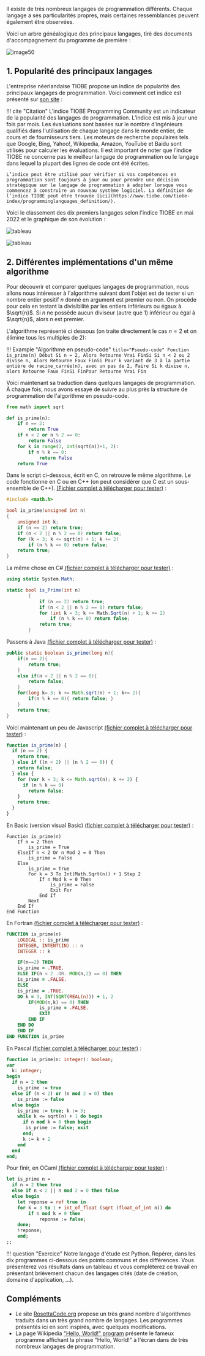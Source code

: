Il existe de très nombreux langages de programmation différents. Chaque langage a ses particularités propres, mais certaines ressemblances peuvent également être observées.

Voici un arbre généalogique des principaux langages, tiré des documents d'accompagnement du programme de première :

![image50](../../../assets/images/genea_langages.png)

## 1. Popularité des principaux langages

L'entreprise néerlandaise TIOBE propose un indice de popularité des principaux langages de programmation. Voici comment cet indice est présenté sur [son site](https://www.tiobe.com/tiobe-index/) :

!!! cite "Citation"
    L’indice TIOBE Programming Community est un indicateur de la popularité des langages de programmation. L’indice est mis à jour une fois par mois. Les évaluations sont basées sur le nombre d’ingénieurs qualifiés dans l'utilisation de chaque langage dans le monde entier, de cours et de fournisseurs tiers. Les moteurs de recherche populaires tels que Google, Bing, Yahoo!, Wikipedia, Amazon, YouTube et Baidu sont utilisés pour calculer les évaluations. Il est important de noter que l’indice TIOBE ne concerne pas le meilleur langage de programmation ou le langage dans lequel la plupart des lignes de code ont été écrites.

    L’indice peut être utilisé pour vérifier si vos compétences en programmation sont toujours à jour ou pour prendre une décision stratégique sur le langage de programmation à adopter lorsque vous commencez à construire un nouveau système logiciel. La définition de l’indice TIOBE peut être trouvée [ici](https://www.tiobe.com/tiobe-index/programminglanguages_definition/).

Voici le classement des dix premiers langages selon l'indice TIOBE en mai 2022 et le graphique de son évolution :

![tableau](../../../assets/images/tiobe_1.png)

![tableau](../../../assets/images/tiobe_2.png)

## 2. Différentes implémentations d'un même algorithme

Pour découvrir et comparer quelques langages de programmation, nous allons nous intéresser à l'algorithme suivant dont l'objet est de tester si un nombre entier positif $n$ donné en argument est premier ou non. On procède pour cela en testant la divisibilité par les entiers inférieurs ou égaux à $\sqrt{n}$. Si $n$ ne possède aucun diviseur (autre que 1) inférieur ou égal à $\sqrt{n}$, alors $n$ est premier.

L'algorithme représenté ci dessous (on traite directement le cas $n=2$ et on élimine tous les multiples de 2):

!!! Example "Algorithme en pseudo-code"
    ```` title="Pseudo-code"
    Fonction is_prime(n)
        Début
            Si n = 2, Alors
                Retourne Vrai
            FinSi
            Si n < 2 ou 2 divise n, Alors
                Retourne Faux
            FinSi
            Pour k variant de 3 à la partie entière de racine_carrée(n), avec un pas de 2, Faire
                Si k divise n, alors
                    Retourne Faux
                FinSi
            FinPour
            Retourne Vrai
        Fin
    ````

Voici maintenant sa traduction dans quelques langages de programmation. À chaque fois, nous avons essayé de suivre au plus près la structure de programmation de l'algorithme en pseudo-code.

````py
from math import sqrt

def is_prime(n):
    if n == 2:
        return True
    if n < 2 or n % 2 == 0:
        return False
    for k in range(3, int(sqrt(n))+1, 2):
        if n % k == 0:
            return False
    return True
````

Dans le script ci-dessous, écrit en C, on retrouve le même algorithme. Le code fonctionne en C ou en C++ (on peut considérer que C est un sous-ensemble de C++). [(Fichier complet à télécharger pour tester)](../../../assets/autres/primes.cpp) :

````C title="C ou C++"
#include <math.h>

bool is_prime(unsigned int n)
{
    unsigned int k;
    if (n == 2) return true;
    if (n < 2 || n % 2 == 0) return false;
    for (k = 3; k <= sqrt(n) + 1; k += 2)
        if (n % k == 0) return false;
    return true;
}
````

La même chose en C# [(fichier complet à télécharger pour tester)](../../../assets/autres/primes.cs) :

````C#
using static System.Math;

static bool is_Prime(int n)
        {
            if (n == 2) return true;
            if (n < 2 || n % 2 == 0) return false;
            for (int k = 3; k <= Math.Sqrt(n) + 1; k += 2)            
                if (n % k == 0) return false;            
            return true;
        }
````

Passons à Java [(fichier complet à télécharger pour tester)](../../../assets/autres/primes.java) :

````Java
public static boolean is_prime(long n){
    if(n == 2){
        return true;
    }
    else if(n < 2 || n % 2 == 0){
        return false;
    }
    for(long k= 3; k <= Math.sqrt(n) + 1; k+= 2){
        if(n % k == 0){ return false; }
    }
    return true;
}
````

Voici maintenant un peu de Javascript [(fichier complet à télécharger pour tester)](../../../assets/autres/primes.js) :

````javascript
function is_prime(n) {
  if (n == 2) {
    return true;
  } else if ((n < 2) || (n % 2 == 0)) {
    return false;
  } else {
    for (var k = 3; k <= Math.sqrt(n); k += 2) {
      if (n % k == 0)
        return false;
    }
    return true;
  }
}
````

En Basic (version visual Basic) [(fichier complet à télécharger pour tester)](../../../assets/autres/primes.vb) :

````vbscript
Function is_prime(n)
    If n = 2 Then
        is_prime = True
    ElseIf n < 2 Or n Mod 2 = 0 Then
        is_prime = False
    Else
        is_prime = True
        For k = 3 To Int(Math.Sqrt(n)) + 1 Step 2
            If n Mod k = 0 Then
                is_prime = False
                Exit For
            End If
        Next
    End If
End Function
````

En Fortran [(fichier complet à télécharger pour tester)](../../../assets/autres/primes.f90) :

````fortran
FUNCTION is_prime(n)
    LOGICAL :: is_prime
    INTEGER, INTENT(IN) :: n
    INTEGER :: k

    IF(n==2) THEN
    is_prime = .TRUE.
    ELSE IF(n < 2 .OR. MOD(n,2) == 0) THEN
    is_prime = .FALSE.
    ELSE
    is_prime = .TRUE.
    DO k = 3, INT(SQRT(REAL(n))) + 1, 2
        IF(MOD(n,k) == 0) THEN
            is_prime = .FALSE.
            EXIT
        END IF
    END DO
    END IF
END FUNCTION is_prime
````

En Pascal [(fichier complet à télécharger pour tester)](../../../assets/autres/primes.pas) :

````pascal title="Pascal"
function is_prime(n: integer): boolean;
var
  k: integer;
begin
  if n = 2 then
    is_prime := true
  else if (n < 2) or (n mod 2 = 0) then
    is_prime := false
  else begin
    is_prime := true; k := 3;
    while k <= sqrt(n) + 1 do begin
      if n mod k = 0 then begin
       is_prime := false; exit
      end;
      k := k + 2
    end
  end
end;
````

Pour finir, en OCaml [(fichier complet à télécharger pour tester)](../../../assets/autres/primes.ml) :

````ocaml
let is_prime n =
  if n = 2 then true
  else if n < 2 || n mod 2 = 0 then false
  else begin
    let reponse = ref true in 
    for k = 3 to 1 + int_of_float (sqrt (float_of_int n)) do
        if n mod k = 0 then
            reponse := false;
    done;
    !reponse;
    end;
;;
````

!!! question "Exercice"
    Notre langage d'étude est Python. Repérer, dans les dix programmes ci-dessous des points communs et des différences. Vous présenterez vos résultats dans un tableau et vous compléterez ce travail en présentant brièvement chacun des langages cités (date de création, domaine d'application, ...).

## Compléments

* Le site [RosettaCode.org](http://rosettacode.org/wiki/Rosetta_Code) propose un très grand nombre d'algorithmes traduits dans un très grand nombre de langages. Les programmes présentés ici en sont inspirés, avec quelques modifications.
* La page Wikipedia ["Hello, World!" program](https://en.wikipedia.org/wiki/%22Hello,_World!%22_program) présente le fameux programme affichant la phrase "Hello, World!" à l'écran dans de très nombreux langages de programmation.